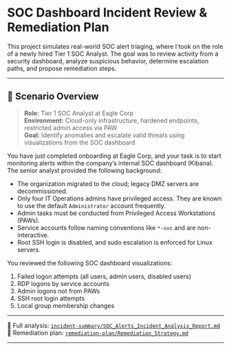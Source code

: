 # SOC Dashboard Incident Review & Remediation Plan

This project simulates real-world SOC alert triaging, where I took on the role of a newly hired Tier 1 SOC Analyst. The goal was to review activity from a security dashboard, analyze suspicious behavior, determine escalation paths, and propose remediation steps.

---

## 🎯 Scenario Overview

> **Role:** Tier 1 SOC Analyst at Eagle Corp  
> **Environment:** Cloud-only infrastructure, hardened endpoints, restricted admin access via PAW  
> **Goal:** Identify anomalies and escalate valid threats using visualizations from the SOC dashboard

You have just completed onboarding at Eagle Corp, and your task is to start monitoring alerts within the company’s internal SOC dashboard (Kibana). The senior analyst provided the following background:

- The organization migrated to the cloud; legacy DMZ servers are decommissioned.
- Only four IT Operations admins have privileged access. They are known to use the default `Administrator` account frequently.
- Admin tasks must be conducted from Privileged Access Workstations (PAWs).
- Service accounts follow naming conventions like `*-svc` and are non-interactive.
- Root SSH login is disabled, and sudo escalation is enforced for Linux servers.


You reviewed the following SOC dashboard visualizations:
1. Failed logon attempts (all users, admin users, disabled users)
2. RDP logons by service accounts
3. Admin logons not from PAWs
4. SSH root login attempts
5. Local group membership changes

---

📁 Full analysis: [`incident-summary/SOC_Alerts_Incident_Analysis_Report.md`](Incident-Summary/SOC_Alerts_Incident_Analysis_Report.md)
📁 Remediation plan: [`remediation-plan/Remediation_Strategy.md`](Remediation-plan/Remediation_Strategy.md)

---
